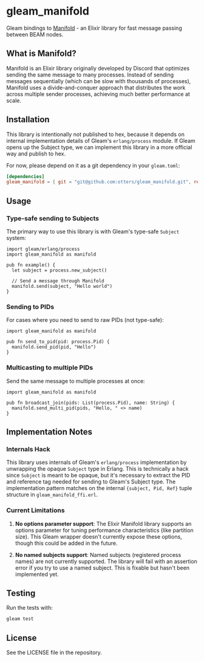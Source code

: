 # gleam_manifold

Gleam bindings to [Manifold](https://github.com/discord/manifold) - an Elixir library for fast message passing between BEAM nodes.

## What is Manifold?

Manifold is an Elixir library originally developed by Discord that optimizes sending the same message to many processes. Instead of sending messages sequentially (which can be slow with thousands of processes), Manifold uses a divide-and-conquer approach that distributes the work across multiple sender processes, achieving much better performance at scale.

## Installation

This library is intentionally not published to hex, because it depends on internal implementation details of Gleam's `erlang/process` module. If Gleam opens up the Subject type, we can implement this library in a more official way and publish to hex.

For now, please depend on it as a git dependency in your `gleam.toml`:

```toml
[dependencies]
gleam_manifold = { git = "git@github.com:otters/gleam_manifold.git", ref = "<commit hash>" }
```

## Usage

### Type-safe sending to Subjects

The primary way to use this library is with Gleam's type-safe `Subject` system:

```gleam
import gleam/erlang/process
import gleam_manifold as manifold

pub fn example() {
  let subject = process.new_subject()

  // Send a message through Manifold
  manifold.send(subject, "Hello world")
}
```

### Sending to PIDs

For cases where you need to send to raw PIDs (not type-safe):

```gleam
import gleam_manifold as manifold

pub fn send_to_pid(pid: process.Pid) {
  manifold.send_pid(pid, "Hello")
}
```

### Multicasting to multiple PIDs

Send the same message to multiple processes at once:

```gleam
import gleam_manifold as manifold

pub fn broadcast_join(pids: List(process.Pid), name: String) {
  manifold.send_multi_pid(pids, "Hello, " <> name)
}
```

## Implementation Notes

### Internals Hack

This library uses internals of Gleam's `erlang/process` implementation by unwrapping the opaque `Subject` type in Erlang. This is technically a hack since `Subject` is meant to be opaque, but it's necessary to extract the PID and reference tag needed for sending to Gleam's Subject type. The implementation pattern matches on the internal `{subject, Pid, Ref}` tuple structure in `gleam_manifold_ffi.erl`.

### Current Limitations

1. **No options parameter support**: The Elixir Manifold library supports an options parameter for tuning performance characteristics (like partition size). This Gleam wrapper doesn't currently expose these options, though this could be added in the future.

2. **No named subjects support**: Named subjects (registered process names) are not currently supported. The library will fail with an assertion error if you try to use a named subject. This is fixable but hasn't been implemented yet.

## Testing

Run the tests with:

```bash
gleam test
```

## License

See the LICENSE file in the repository.
